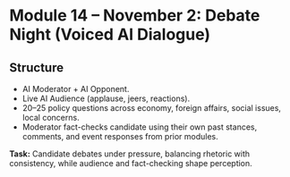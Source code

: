 # Module 14 – November 2: Debate Night (Voiced AI Dialogue)

## Structure
- AI Moderator + AI Opponent.
- Live AI Audience (applause, jeers, reactions).
- 20–25 policy questions across economy, foreign affairs, social issues, local concerns.
- Moderator fact-checks candidate using their own past stances, comments, and event responses from prior modules.

**Task:** Candidate debates under pressure, balancing rhetoric with consistency, while audience and fact-checking shape perception.
